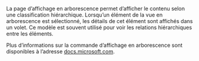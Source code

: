 ﻿La page d’affichage en arborescence permet d’afficher le contenu selon une classification hiérarchique. Lorsqu’un élément de la vue en arborescence est sélectionné, les détails de cet élément sont affichés dans un volet. Ce modèle est souvent utilisé pour voir les relations hiérarchiques entre les éléments.

Plus d’informations sur la commande d’affichage en arborescence sont disponibles à l’adresse [docs.microsoft.com](https://docs.microsoft.com/windows/uwp/design/controls-and-patterns/tree-view).

